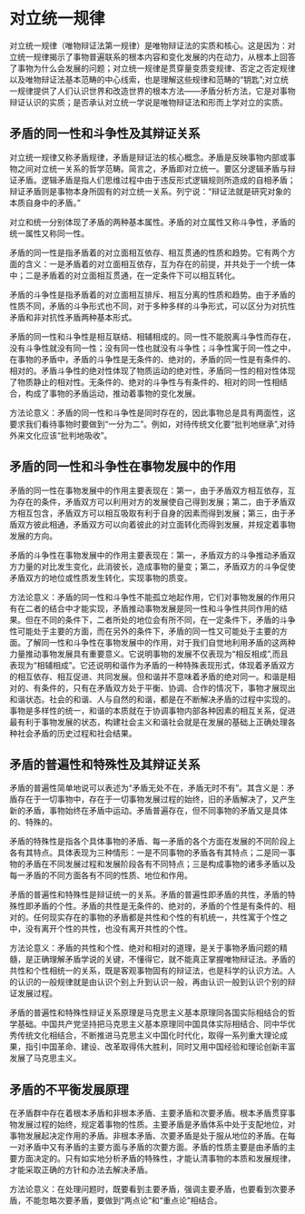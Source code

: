 # 对立统一规律

对立统一规律（唯物辩证法第一规律）是唯物辩证法的实质和核心。这是因为：对立统一规律揭示了事物普遍联系的根本内容和变化发展的内在动力，从根本上回答了事物为什么会发展的问题；对立统一规律是贯穿量变质变规律、否定之否定规律以及唯物辩证法基本范畴的中心线索，也是理解这些规律和范畴的“钥匙”;对立统一规律提供了人们认识世界和改造世界的根本方法——矛盾分析方法，它是对事物辩证认识的实质；是否承认对立统一学说是唯物辩证法和形而上学对立的实质。

## 矛盾的同一性和斗争性及其辩证关系

对立统一规律又称矛盾规律，矛盾是辩证法的核心概念。矛盾是反映事物内部或事物之间对立统一关系的哲学范畴。简言之，矛盾即对立统一。要区分逻辑矛盾与辩证矛盾。逻辑矛盾是指人们思维过程中由于违反形式逻辑规则所造成的自相矛盾；辩证矛盾则是事物本身所固有的对立统一关系。列宁说：“辩证法就是研究对象的本质自身中的矛盾。”

对立和统一分别体现了矛盾的两种基本属性。矛盾的对立属性又称斗争性，矛盾的统一属性又称同一性。

矛盾的同一性是指矛盾着的对立面相互依存、相互贯通的性质和趋势。它有两个方面的含义：一是矛盾着的对立面相互依存，互为存在的前提，并共处于一个统一体中；二是矛盾着的对立面相互贯通，在一定条件下可以相互转化。

矛盾的斗争性是指矛盾着的对立面相互排斥、相互分离的性质和趋势。由于矛盾的性质不同，矛盾的斗争形式也不同，对于多种多样的斗争形式，可以区分为对抗性矛盾和非对抗性矛盾两种基本形式。

矛盾的同一性和斗争性是相互联结、相辅相成的。同一性不能脱离斗争性而存在，没有斗争性就没有同一性；没有同一性也就没有斗争性；斗争性寓于同一性之中，在事物的矛盾中，矛盾的斗争性是无条件的、绝对的，矛盾的同一性是有条件的、相对的。矛盾斗争性的绝对性体现了物质运动的绝对性，矛盾同一性的相对性体现了物质静止的相对性。无条件的、绝对的斗争性与有条件的、相对的同一性相结合，构成了事物的矛盾运动，推动着事物的变化发展。

方法论意义：矛盾的同一性和斗争性是同时存在的，因此事物总是具有两面性，这要求我们看待事物时要做到“一分为二”。例如，对待传统文化要“批判地继承”,对待外来文化应该“批判地吸收”。

## 矛盾的同一性和斗争性在事物发展中的作用

矛盾的同一性在事物发展中的作用主要表现在：第一，由于矛盾双方相互依存，互为存在的条件，矛盾双方可以利用对方的发展使自己得到发展；第二，由于矛盾双方相互包含，矛盾双方可以相互吸取有利于自身的因素而得到发展；第三，由于矛盾双方彼此相通，矛盾双方可以向着彼此的对立面转化而得到发展，并规定着事物发展的方向。

矛盾的斗争性在事物发展中的作用主要表现在：第一，矛盾双方的斗争推动矛盾双方力量的对比发生变化，此消彼长，造成事物的量变；第二，矛盾双方的斗争促使矛盾双方的地位或性质发生转化，实现事物的质变。

方法论意义：矛盾的同一性和斗争性不能孤立地起作用，它们对事物发展的作用只有在二者的结合中才能实现，矛盾推动事物发展是同一性和斗争性共同作用的结果。但在不同的条件下，二者所处的地位会有所不同，在一定条件下，矛盾的斗争性可能处于主要的方面，而在另外的条件下，矛盾的同一性又可能处于主要的方面。了解同一性和斗争性在事物发展中的作用，对于我们自觉地利用矛盾的这两种力量推动事物发展具有重要意义。它说明事物的发展不仅表现为“相反相成”,而且表现为“相辅相成”。它还说明和谐作为矛盾的一种特殊表现形式，体现着矛盾双方的相互依存、相互促进、共同发展。但和谐并不意味着矛盾的绝对同一。和谐是相对的、有条件的，只有在矛盾双方处于平衡、协调、合作的情况下，事物才展现出和谐状态。社会的和谐、人与自然的和谐，都是在不断解决矛盾的过程中实现的。事物是多样性的统一，和谐的本质就在于协调事物内部各种因素的相互关系，促进最有利于事物发展的状态，构建社会主义和谐社会就是在发展的基础上正确处理各种社会矛盾的历史过程和社会结果。

## 矛盾的普遍性和特殊性及其辩证关系

矛盾的普遍性简单地说可以表述为“矛盾无处不在，矛盾无时不有”。其含义是：矛盾存在于一切事物中，存在于一切事物发展过程的始终，旧的矛盾解决了，又产生新的矛盾，事物始终在矛盾中运动。矛盾普遍存在，但不同事物的矛盾又是具体的、特殊的。

矛盾的特殊性是指各个具体事物的矛盾、每一矛盾的各个方面在发展的不同阶段上各有其特点。具体表现为三种情形：一是不同事物的矛盾各有其特点；二是同一事物的矛盾在不同发展过程和发展阶段各有不同特点；三是构成事物的诸多矛盾以及每一矛盾的不同方面各有不同的性质、地位和作用。

矛盾的普遍性和特殊性是辩证统一的关系。矛盾的普遍性即矛盾的共性，矛盾的特殊性即矛盾的个性。矛盾的共性是无条件的、绝对的，矛盾的个性是有条件的、相对的。任何现实存在的事物的矛盾都是共性和个性的有机统一，共性寓于个性之中，没有离开个性的共性，也没有离开共性的个性。

方法论意义：矛盾的共性和个性、绝对和相对的道理，是关于事物矛盾问题的精髓，是正确理解矛盾学说的关键，不懂得它，就不能真正掌握唯物辩证法。矛盾的共性和个性相统一的关系，既是客观事物固有的辩证法，也是科学的认识方法。人的认识的一般规律就是由认识个别上升到认识一般，再由认识一般到认识个别的辩证发展过程。

矛盾的普遍性和特殊性辩证关系原理是马克思主义基本原理同各国实际相结合的哲学基础。中国共产党坚持把马克思主义基本原理同中国具体实际相结合、同中华优秀传统文化相结合，不断推进马克思主义中国化时代化，取得一系列重大理论成果，指引中国革命、建设、改革取得伟大胜利，同时又用中国经验和理论创新丰富发展了马克思主义。

## 矛盾的不平衡发展原理

在矛盾群中存在着根本矛盾和非根本矛盾、主要矛盾和次要矛盾。根本矛盾贯穿事物发展过程的始终，规定着事物的性质。主要矛盾是矛盾体系中处于支配地位，对事物发展起决定作用的矛盾。非根本矛盾、次要矛盾是处于服从地位的矛盾。在每一对矛盾中又有矛盾的主要方面与矛盾的次要方面。矛盾的性质主要是由矛盾的主要方面决定的。只有如实地分析矛盾的特殊性，才能认清事物的本质和发展规律，才能采取正确的方针和办法去解决矛盾。

方法论意义：在处理问题时，既要看到主要矛盾，强调主要矛盾，也要看到次要矛盾，不能忽略次要矛盾，要做到“两点论”和“重点论”相结合。